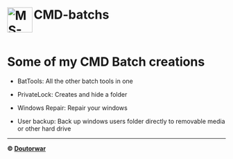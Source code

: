 # CMD-batchs <img align="left" width="58px" alt="MS-DOS" src="https://icons.iconarchive.com/icons/harwen/pleasant/256/MS-DOS-Batch-File-icon.png" />

<br>

<h1> Some of my CMD Batch creations </h1>

- BatTools: All the other batch tools in one

- PrivateLock: Creates and hide a folder

- Windows Repair: Repair your windows

- User backup: Back up windows users folder directly to removable media or other hard drive

---

**© [Doutorwar](https://github.com/felpsfpp)**
